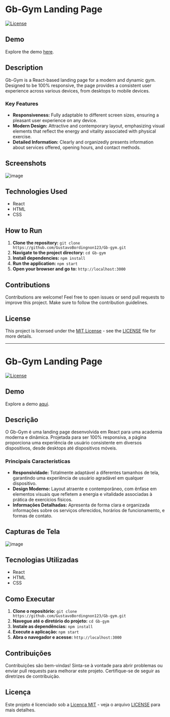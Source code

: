 # Gb-Gym Landing Page

[![License](https://img.shields.io/badge/license-MIT-blue.svg)](https://opensource.org/licenses/MIT)

## Demo

Explore the demo [here](https://gb-gym.vercel.app).

## Description

Gb-Gym is a React-based landing page for a modern and dynamic gym. Designed to be 100% responsive, the page provides a consistent user experience across various devices, from desktops to mobile devices.

### Key Features

- **Responsiveness:** Fully adaptable to different screen sizes, ensuring a pleasant user experience on any device.
- **Modern Design:** Attractive and contemporary layout, emphasizing visual elements that reflect the energy and vitality associated with physical exercise.
- **Detailed Information:** Clearly and organizedly presents information about services offered, opening hours, and contact methods.

## Screenshots

![image](https://github.com/GustavoBordingnon123/Gb-gym/assets/105391247/eceeb6d4-da2e-4c8c-819b-ca03a1e55834)


## Technologies Used

- React
- HTML
- CSS

## How to Run

1. **Clone the repository:** `git clone https://github.com/GustavoBordingnon123/Gb-gym.git`
2. **Navigate to the project directory:** `cd Gb-gym`
3. **Install dependencies:** `npm install`
4. **Run the application:** `npm start`
5. **Open your browser and go to:** `http://localhost:3000`

## Contributions

Contributions are welcome! Feel free to open issues or send pull requests to improve this project. Make sure to follow the contribution guidelines.

## License

This project is licensed under the [MIT License](https://opensource.org/licenses/MIT) - see the [LICENSE](LICENSE) file for more details.

-----------------------------------------------------------------------------------------------------------------


# Gb-Gym Landing Page

[![License](https://img.shields.io/badge/license-MIT-blue.svg)](https://opensource.org/licenses/MIT)

## Demo

Explore a demo [aqui](https://gb-gym.vercel.app).

## Descrição

O Gb-Gym é uma landing page desenvolvida em React para uma academia moderna e dinâmica. Projetada para ser 100% responsiva, a página proporciona uma experiência de usuário consistente em diversos dispositivos, desde desktops até dispositivos móveis.

### Principais Características

- **Responsividade:** Totalmente adaptável a diferentes tamanhos de tela, garantindo uma experiência de usuário agradável em qualquer dispositivo.
- **Design Moderno:** Layout atraente e contemporâneo, com ênfase em elementos visuais que refletem a energia e vitalidade associadas à prática de exercícios físicos.
- **Informações Detalhadas:** Apresenta de forma clara e organizada informações sobre os serviços oferecidos, horários de funcionamento, e formas de contato.

## Capturas de Tela

![image](https://github.com/GustavoBordingnon123/Gb-gym/assets/105391247/eceeb6d4-da2e-4c8c-819b-ca03a1e55834)

## Tecnologias Utilizadas

- React
- HTML
- CSS

## Como Executar

1. **Clone o repositório:** `git clone https://github.com/GustavoBordingnon123/Gb-gym.git`
2. **Navegue até o diretório do projeto:** `cd Gb-gym`
3. **Instale as dependências:** `npm install`
4. **Execute a aplicação:** `npm start`
5. **Abra o navegador e acesse:** `http://localhost:3000`

## Contribuições

Contribuições são bem-vindas! Sinta-se à vontade para abrir problemas ou enviar pull requests para melhorar este projeto. Certifique-se de seguir as diretrizes de contribuição.

## Licença

Este projeto é licenciado sob a [Licença MIT](https://opensource.org/licenses/MIT) - veja o arquivo [LICENSE](LICENSE) para mais detalhes.
